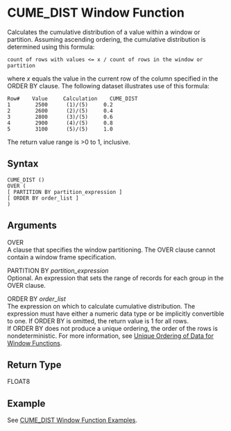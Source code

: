 # CUME\_DIST Window Function<a name="r_WF_CUME_DIST"></a>

Calculates the cumulative distribution of a value within a window or partition\. Assuming ascending ordering, the cumulative distribution is determined using this formula:

`count of rows with values <= x / count of rows in the window or partition`

where *x* equals the value in the current row of the column specified in the ORDER BY clause\. The following dataset illustrates use of this formula:

```
Row#	Value	  Calculation    CUME_DIST
1        2500	   (1)/(5)	   0.2
2        2600	   (2)/(5)	   0.4
3        2800	   (3)/(5)	   0.6
4        2900	   (4)/(5)	   0.8
5        3100	   (5)/(5)	   1.0
```

The return value range is >0 to 1, inclusive\.

## Syntax<a name="r_WF_CUME_DIST-synopsis"></a>

```
CUME_DIST ()
OVER ( 
[ PARTITION BY partition_expression ] 
[ ORDER BY order_list ]
)
```

## Arguments<a name="r_WF_CUME_DIST-arguments"></a>

OVER  
A clause that specifies the window partitioning\. The OVER clause cannot contain a window frame specification\.

PARTITION BY *partition\_expression*   
Optional\. An expression that sets the range of records for each group in the OVER clause\.

ORDER BY *order\_list*   
The expression on which to calculate cumulative distribution\. The expression must have either a numeric data type or be implicitly convertible to one\. If ORDER BY is omitted, the return value is 1 for all rows\.   
If ORDER BY does not produce a unique ordering, the order of the rows is nondeterministic\. For more information, see [Unique Ordering of Data for Window Functions](r_Examples_order_by_WF.md)\. 

## Return Type<a name="r_WF_CUME_DIST-returns"></a>

FLOAT8

## Example<a name="r_WF_CUME_DIST-examples"></a>

See [CUME\_DIST Window Function Examples](r_Examples_of_CUME_DIST_WF.md)\. 